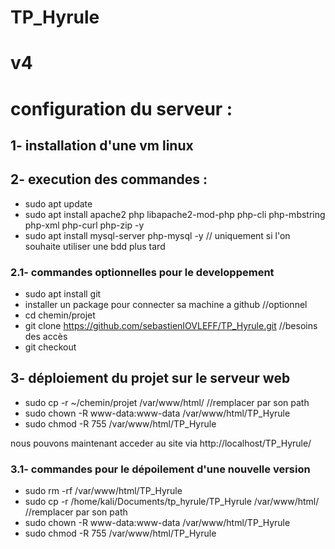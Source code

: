 # TP_Hyrule

# v4

# configuration du serveur :

## 1- installation d'une vm linux
## 2- execution des commandes :
  - sudo apt update
  - sudo apt install apache2 php libapache2-mod-php php-cli php-mbstring php-xml php-curl php-zip -y
  - sudo apt install mysql-server php-mysql -y    // uniquement si l'on souhaite utiliser une bdd plus tard

### 2.1- commandes optionnelles pour le developpement
  - sudo apt install git 
  - installer un package pour connecter sa machine a github //optionnel
  - cd chemin/projet
  - git clone https://github.com/sebastienIOVLEFF/TP_Hyrule.git   //besoins des accès
  - git checkout <branche-finale>

## 3- déploiement du projet sur le serveur web
  - sudo cp -r ~/chemin/projet /var/www/html/       //remplacer par son path
  - sudo chown -R www-data:www-data /var/www/html/TP_Hyrule
  - sudo chmod -R 755 /var/www/html/TP_Hyrule

nous pouvons maintenant acceder au site via  http://localhost/TP_Hyrule/

### 3.1- commandes pour le dépoilement d'une nouvelle version
  - sudo rm -rf /var/www/html/TP_Hyrule
  - sudo cp -r /home/kali/Documents/tp_hyrule/TP_Hyrule /var/www/html/   //remplacer par son path
  - sudo chown -R www-data:www-data /var/www/html/TP_Hyrule
  - sudo chmod -R 755 /var/www/html/TP_Hyrule










 


